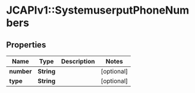 # JCAPIv1::SystemuserputPhoneNumbers

## Properties
Name | Type | Description | Notes
------------ | ------------- | ------------- | -------------
**number** | **String** |  | [optional] 
**type** | **String** |  | [optional] 

